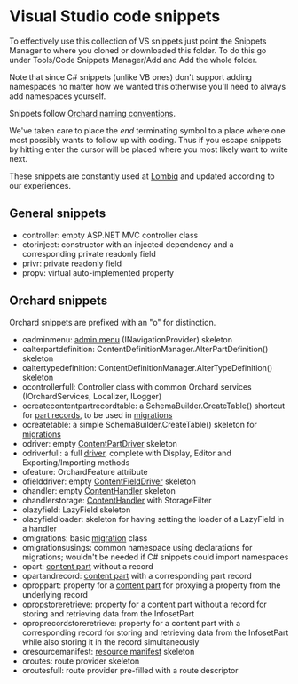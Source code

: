 # Visual Studio code snippets



To effectively use this collection of VS snippets just point the Snippets Manager to where you cloned or downloaded this folder. To do this go under Tools/Code Snippets Manager/Add and Add the whole folder.

Note that since C# snippets (unlike VB ones) don't support adding namespaces no matter how we wanted this otherwise you'll need to always add namespaces yourself.

Snippets follow [Orchard naming conventions](../../DevelopmentGuidelines/NamingConventions).

We've taken care to place the $end$ terminating symbol to a place where one most possibly wants to follow up with coding. Thus if you escape snippets by hitting enter the cursor will be placed where you most likely want to write next.

These snippets are constantly used at [Lombiq](http://lombiq.com) and updated according to our experiences.


## General snippets

- controller: empty ASP.NET MVC controller class
- ctorinject: constructor with an injected dependency and a corresponding private readonly field
- privr: private readonly field
- propv: virtual auto-implemented property


## Orchard snippets

Orchard snippets are prefixed with an "o" for distinction.

- oadminmenu: [admin menu](../../Wiki/AdminMenu) (INavigationProvider) skeleton
- oalterpartdefinition: ContentDefinitionManager.AlterPartDefinition() skeleton
- oaltertypedefinition: ContentDefinitionManager.AlterTypeDefinition() skeleton
- ocontrollerfull: Controller class with common Orchard services (IOrchardServices, Localizer, ILogger)
- ocreatecontentpartrecordtable: a SchemaBuilder.CreateTable() shortcut for [part records](../../Wiki/ContentPartRecord), to be used in [migrations](../../Wiki/Migrations)
- ocreatetable: a simple SchemaBuilder.CreateTable() skeleton for [migrations](../../Wiki/Migrations)
- odriver: empty [ContentPartDriver](../../Wiki/Driver) skeleton
- odriverfull: a full [driver](../../Wiki/Driver), complete with Display, Editor and Exporting/Importing methods
- ofeature: OrchardFeature attribute
- ofielddriver: empty [ContentFieldDriver](../../Wiki/ContentField) skeleton
- ohandler: empty [ContentHandler](../../Wiki/Handler) skeleton
- ohandlerstorage: [ContentHandler](../../Wiki/Handler) with StorageFilter
- olazyfield: LazyField skeleton
- olazyfieldloader: skeleton for having setting the loader of a LazyField in a handler
- omigrations: basic [migration](../../Wiki/Migrations) class
- omigrationsusings: common namespace using declarations for migrations; wouldn't be needed if C# snippets could import namespaces
- opart: [content part](../../Wiki/ContentPart) without a record
- opartandrecord: [content part](../../Wiki/ContentPart)  with a corresponding part record
- oproppart: property for a [content part](../../Wiki/ContentPart) for proxying a property from the underlying record
- opropstoreretrieve: property for a content part without a record for storing and retrieving data from the InfosetPart
- oproprecordstoreretrieve: property for a content part with a corresponding record for storing and retrieving data from the InfosetPart while also storing it in the record simultaneously
- oresourcemanifest: [resource manifest](../../Wiki/ResourceManifest) skeleton
- oroutes: route provider skeleton
- oroutesfull: route provider pre-filled with a route descriptor